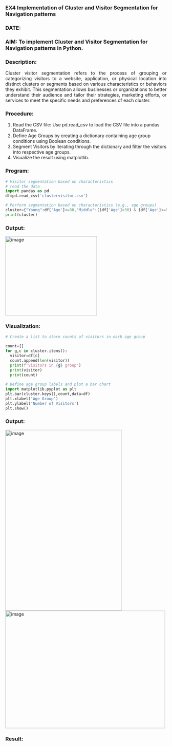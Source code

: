 ### EX4 Implementation of Cluster and Visitor Segmentation for Navigation patterns
### DATE: 
### AIM: To implement Cluster and Visitor Segmentation for Navigation patterns in Python.
### Description:
<div align= "justify">Cluster visitor segmentation refers to the process of grouping or categorizing visitors to a website, 
  application, or physical location into distinct clusters or segments based on various characteristics or behaviors they exhibit. 
  This segmentation allows businesses or organizations to better understand their audience and tailor their strategies, marketing efforts, 
  or services to meet the specific needs and preferences of each cluster.</div>
  
### Procedure:
1) Read the CSV file: Use pd.read_csv to load the CSV file into a pandas DataFrame.
2) Define Age Groups by creating a dictionary containing age group conditions using Boolean conditions.
3) Segment Visitors by iterating through the dictionary and filter the visitors into respective age groups.
4) Visualize the result using matplotlib.

### Program:
```python
# Visitor segmentation based on characteristics
# read the data
import pandas as pd
df=pd.read_csv('clustervisitor.csv')

# Perform segmentation based on characteristics (e.g., age groups)
cluster={"Young":df['Age']<=30,"Middle":((df['Age']>30) & (df['Age']<=50)),"Old":df['Age']>50}
print(cluster)

```
### Output:

<img width="286" height="247" alt="image" src="https://github.com/user-attachments/assets/c61fffc4-c2d1-4834-a4f4-f266a70fd7db" />


### Visualization:
```python
# Create a list to store counts of visitors in each age group

count=[]
for g,c in cluster.items():
  visitor=df[c]
  count.append(len(visitor))
  print(f'Visitors in {g} group')
  print(visitor)
  print(count)
    
# Define age group labels and plot a bar chart
import matplotlib.pyplot as plt
plt.bar(cluster.keys(),count,data=df)
plt.xlabel('Age Group')
plt.ylabel('Number of Visitors')
plt.show()
```
### Output:


<img width="363" height="563" alt="image" src="https://github.com/user-attachments/assets/5aa464db-a5b9-456f-9345-229551bacff8" />





<img width="499" height="366" alt="image" src="https://github.com/user-attachments/assets/1f2442d4-0650-411a-a049-74f23a8c1758" />




### Result:
